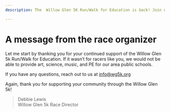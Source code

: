 ```yaml
---
description: The  Willow Glen 5K Run/Walk for Education is back! Join us Saturday, May 7th!

---
```

# A message from the race organizer

Let me start by thanking you for your continued support of the Willow Glen 5k Run/Walk for Education. If it wasn’t for racers like you, we would not be able to provide art, science, music, and PE for our area public schools.

If you have any questions, reach out to us at [info@wg5k.org](mailto:info@wg5k.org)

Again, thank you for supporting your community through the Willow Glen 5k!

> Debbie Lewis <br />
> Willow Glen 5k Race Director